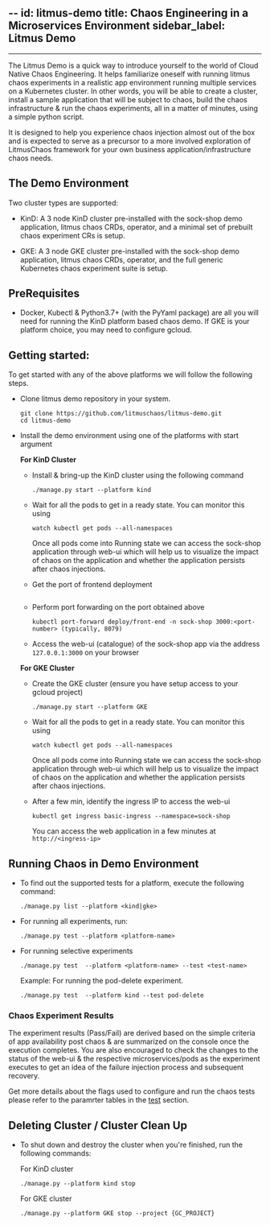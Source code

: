 --
id: litmus-demo
title: Chaos Engineering in a Microservices Environment
sidebar_label: Litmus Demo
---
------

The Litmus Demo is a quick way to introduce yourself to the world of Cloud Native Chaos Engineering. It helps familiarize 
oneself with running litmus chaos experiments in a realistic app environment running multiple services on a Kubernetes cluster. 
In other words, you will be able to create a cluster, install a sample application that will be subject to chaos, build the 
chaos infrastructure & run the chaos experiments, all in a matter of minutes, using a simple python script. 

It is designed to help you experience chaos injection almost out of the box and is expected to serve as a precursor to a 
more involved exploration of LitmusChaos framework for your own business application/infrastructure chaos needs.


## The Demo Environment

Two cluster types are supported: 

- KinD:  A 3 node KinD cluster pre-installed with the sock-shop demo application, litmus chaos CRDs, operator, and a minimal 
  set of prebuilt chaos experiment CRs is setup. 

- GKE: A 3 node GKE cluster pre-installed with the sock-shop demo application, litmus chaos CRDs, operator, and the full generic 
  Kubernetes chaos experiment suite is setup. 


## PreRequisites

- Docker, Kubectl & Python3.7+ (with the PyYaml package) are all you will need for running the KinD platform based chaos demo. 
  If GKE is your platform choice, you may need to configure gcloud.


## Getting started:

To get started with any of the above platforms we will follow the following steps.

- Clone litmus demo repository in your system.

  ```
  git clone https://github.com/litmuschaos/litmus-demo.git
  cd litmus-demo
  ```

- Install the demo environment using one of the platforms with start argument

  **For KinD Cluster** 

  - Install & bring-up the KinD cluster using the following command

    ```
    ./manage.py start --platform kind
    ```

  - Wait for all the pods to get in a ready state. You can monitor this using


    ```
    watch kubectl get pods --all-namespaces
    ```

    Once all pods come into Running state we can access the sock-shop application through web-ui which will help us to 
    visualize the impact of chaos on the application and whether the application persists after chaos injections. 

  - Get the port of frontend deployment

    ```kubectl get deploy front-end -n sock-shop -o jsonpath='{.spec.template.spec.containers[?(@.name == "front-end")].ports[0].containerPort}'
    ```

  - Perform port forwarding on the port obtained above

    ```
    kubectl port-forward deploy/front-end -n sock-shop 3000:<port-number> (typically, 8079)
    ```


  - Access the web-ui (catalogue) of the sock-shop app via the address `127.0.0.1:3000` on your browser

  **For GKE Cluster** 

  - Create the GKE cluster (ensure you have setup access to your gcloud project)

    ```
    ./manage.py start --platform GKE
    ```

  - Wait for all the pods to get in a ready state. You can monitor this using


    ```
    watch kubectl get pods --all-namespaces
    ```

    Once all pods come into Running state we can access the sock-shop application through web-ui which will help us to 
    visualize the impact of chaos on the application and whether the application persists after chaos injections. 

  - After a few min, identify the ingress IP to access the web-ui

    ```
    kubectl get ingress basic-ingress --namespace=sock-shop
    ```

    You can access the web application in a few minutes at `http://<ingress-ip>`

## Running Chaos in Demo Environment 

- To find out the supported tests for a platform, execute the following command: 

  ```
  ./manage.py list --platform <kind|gke>
  ```

- For running all experiments, run: 


  ```
  ./manage.py test --platform <platform-name>
  ```

- For running selective experiments  


  ```
  ./manage.py test  --platform <platform-name> --test <test-name>
  ```


  Example: For running the pod-delete experiment.

  ```
  ./manage.py test  --platform kind --test pod-delete 
  ```

### Chaos Experiment Results

The experiment results (Pass/Fail) are derived based on the simple criteria of app availability post chaos & are summarized 
on the console once the execution completes. You are also encouraged to check the changes to the status of the web-ui & the 
respective microservices/pods as the experiment executes to get an idea of the failure injection process and subsequent recovery. 

Get more details about the flags used to configure and run the chaos tests please refer to the paramrter tables in the 
[test](https://github.com/litmuschaos/litmus-demo#test) section. 

## Deleting Cluster / Cluster Clean Up 

- To shut down and destroy the cluster when you're finished, run the following commands: 

  For KinD cluster

  ```
  ./manage.py --platform kind stop
  ```

  For GKE cluster

  ```
  ./manage.py --platform GKE stop --project {GC_PROJECT}
  ```
